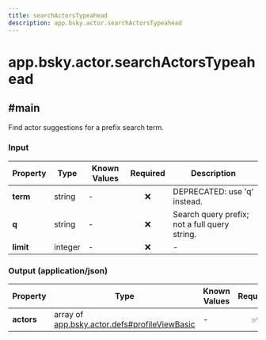 ```yaml
---
title: searchActorsTypeahead
description: app.bsky.actor.searchActorsTypeahead
---
```


# app.bsky.actor.searchActorsTypeahead

## #main

Find actor suggestions for a prefix search term.

### Input

| Property | Type | Known Values | Required | Description |
| --- | --- | --- | :---: | --- |
| **term** | string | - | ❌ | DEPRECATED: use 'q' instead. |
| **q** | string | - | ❌ | Search query prefix; not a full query string. |
| **limit** | integer | - | ❌ | - |

### Output (application/json)

| Property | Type | Known Values | Required | Description |
| --- | --- | --- | :---: | --- |
| **actors** | array of [app.bsky.actor.defs#profileViewBasic](../../../../lexicons/app/bsky/actor/defs.md#profileviewbasic) | - | ✅ | - |
